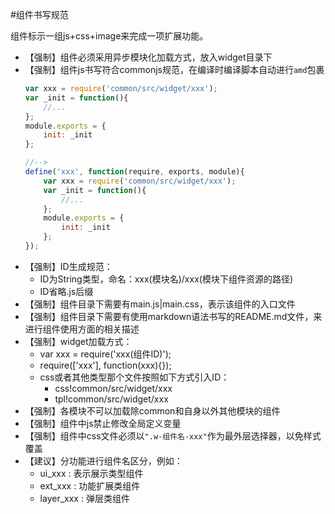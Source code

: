 #组件书写规范

组件标示一组js+css+image来完成一项扩展功能。

* 【强制】组件必须采用异步模块化加载方式，放入widget目录下
* 【强制】组件js书写符合commonjs规范，在编译时编译脚本自动进行`amd`包裹
    ```javascript
    var xxx = require('common/src/widget/xxx');
    var _init = function(){
        //...
    };
    module.exports = {
        init: _init
    };
    
    //-->
    define('xxx', function(require, exports, module){
        var xxx = require('common/src/widget/xxx');
        var _init = function(){
            //...
        };
        module.exports = {
            init: _init
        };
    });
    ```
* 【强制】ID生成规范：
    * ID为String类型，命名：xxx(模块名)/xxx(模块下组件资源的路径)
    * ID省略.js后缀
* 【强制】组件目录下需要有main.js|main.css，表示该组件的入口文件
* 【强制】组件目录下需要有使用markdown语法书写的README.md文件，来进行组件使用方面的相关描述
* 【强制】widget加载方式：
    * var xxx = require('xxx(组件ID)');
    * require(['xxx'], function(xxx){});
    * css或者其他类型那个文件按照如下方式引入ID：
        * css!common/src/widget/xxx
        * tpl!common/src/widget/xxx
* 【强制】各模块不可以加载除common和自身以外其他模块的组件
* 【强制】组件中js禁止修改全局定义变量
* 【强制】组件中css文件必须以`".w-组件名-xxx"`作为最外层选择器，以免样式覆盖
* 【建议】分功能进行组件名区分，例如：
    * ui_xxx    : 表示展示类型组件
    * ext_xxx   : 功能扩展类组件
    * layer_xxx : 弹层类组件
